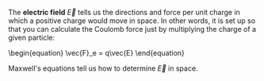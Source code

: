 The **electric field** $\vec{E}$ tells us the directions and force per unit charge in which a positive charge would move in space. In other words, it is set up so that you can calculate the Coulomb force just by multiplying the charge of a given particle:

\begin{equation}
\vec{F}_e = q\vec{E}
\end{equation}

Maxwell's equations tell us how to determine $\vec{E}$ in space.